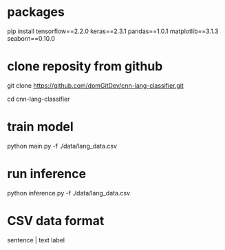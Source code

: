 
# packages

pip install tensorflow==2.2.0 keras==2.3.1 pandas==1.0.1 matplotlib==3.1.3 seaborn==0.10.0

# clone reposity from github

git clone https://github.com/domGitDev/cnn-lang-classifier.git

cd cnn-lang-classifier

# train model

python main.py -f ./data/lang_data.csv

# run inference

python inference.py -f ./data/lang_data.csv


# CSV data format

sentence  |   text label
